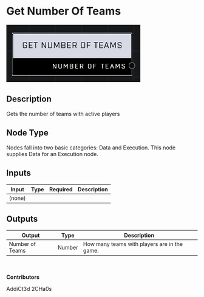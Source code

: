 # Get Number Of Teams
![](../../../.gitbook/assets/get-number-of-teams.png)
## Description
Gets the number of teams with active players

## Node Type
Nodes fall into two basic categories: Data and Execution. This node supplies Data for an Execution node.

## Inputs
| Input | Type | Required | Description |
|------------------|------------------|----------|--------------------------------------------------------------|
| (none) | | | |

## Outputs
| Output | Type | Description |
|------------------|------------------|--------------------------------------------------------------|
| Number of Teams | Number | How many teams with players are in the game. |

\
\
**Contributors**

AddiCt3d 2CHa0s